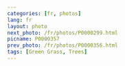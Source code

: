 ```yaml
---
categories: [fr, photos]
lang: fr
layout: photo
next_photo: /fr/photos/P0000299.html
picname: P0000357
prev_photo: /fr/photos/P0000356.html
tags: [Green Grass, Trees]
---
```

